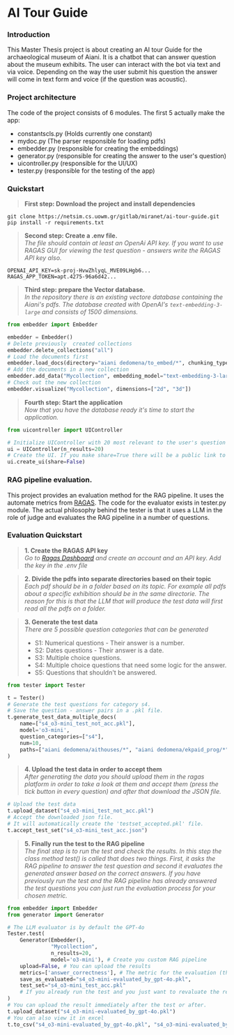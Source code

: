 # AI Tour Guide

### Introduction
This Master Thesis project is about creating an AI tour Guide for the archaeological museum of Aiani.
It is a chatbot that can answer question about the museum exhibits. The user can interact with the bot via text and via 
voice. Depending on the way the user submit his question the answer will come in text form and voice (if the question
was acoustic).

### Project architecture

The code of the project consists of 6 modules. The first 5 actually make the app:
- constantscls.py (Holds currently one constant)
- mydoc.py (The parser responsible for loading pdfs)
- embedder.py (responsible for creating the embeddings)
- generator.py (responsible for creating the answer to the user's question)
- uicontroller.py (responsible for the UI/UX)
- tester.py (responsible for the testing of the app)

### Quickstart

> **First step: Download the project and install dependencies**
```commandline
git clone https://netsim.cs.uowm.gr/gitlab/miranet/ai-tour-guide.git
pip install -r requirements.txt
```
>**Second step: Create a .env file.**  
> *The file should contain at least an OpenAi API key.
> If you want to use RAGAS GUI for viewing the test question - answers write the RAGAS API key also.*
```
OPENAI_API_KEY=sk-proj-HvwZhlyqL_MVE09LHgb6...
RAGAS_APP_TOKEN=apt.4275-96a6d42...
```
> **Third step: prepare the Vector database.**  
> *In the repository there is an existing vectore database containing the Aiani's pdfs. The database
> created with OpenAI's ``text-embedding-3-large`` and consists of 1500 dimensions.*
```python
from embedder import Embedder

embedder = Embedder()
# Delete previously  created collections
embedder.delete_collections("all")
# Load the documents first
embedder.load_docs(directory="aiani dedomena/to_embed/*", chunking_type=Embedder.ByChar)
# Add the documents in a new collection
embedder.add_data("Mycollection", embedding_model="text-embedding-3-large")
# Check out the new collection
embedder.visualize("Mycollection", dimensions=["2d", "3d"])
```
>**Fourth step: Start the application**  
> *Now that you have the database ready it's time to start the application.*
```python
from uicontroller import UIController

# Initialize UIController with 20 most relevant to the user's question text chunks. You can change that number  
ui = UIController(n_results=20)
# Create the UI. If you make share=True there will be a public link to share for someone to check out the app.
ui.create_ui(share=False)
```
### RAG pipeline evaluation.  
This project provides an evaluation method for the RAG pipeline.
It uses the automate metrics from [RAGAS](https://docs.ragas.io/en/stable/).
The code for the evaluator exists in tester.py module. 
The actual philosophy behind the tester is that it uses a LLM in the role of judge and evaluates the RAG pipeline in
a number of questions. 

### Evaluation Quickstart
>  **1. Create the RAGAS API key**  
> *Go to [Ragas Dashboard](https://app.ragas.io/) and create an account and an API key.
>Add the key in the .env file*    

>**2. Divide the pdfs into separate directories based on their topic**  
> *Each pdf should be in a folder based on its topic. For example all pdfs about a specific exhibition should be in the same directorie.
The reason for this is that the LLM that will produce the test data will first read all the pdfs on a folder.*

>**3. Generate the test data**  
> *There are 5 possible question categories that can be generated*
> - S1: Numerical questions - Their answer is a number.
> - S2: Dates questions - Their answer is a date.
> - S3: Multiple choice questions.
> - S4: Multiple choice questions that need some logic for the answer.
> - S5: Questions that shouldn't be answered.

```python
from tester import Tester

t = Tester()
# Generate the test questions for category s4.
# Save the question - answer pairs in a .pkl file.
t.generate_test_data_multiple_docs(
    name=["s4_o3-mini_test_not_acc.pkl"],
    model='o3-mini',
    question_categories=["s4"],
    num=10,
    paths=["aiani dedomena/aithouses/*", "aiani dedomena/ekpaid_prog/*", "aiani dedomena/ekthemata/*", "aiani dedomena/tafoi/*"]
)
```
> **4. Upload the test data in order to accept them**  
> *After generating the data you should upload them in the ragas platform in order to take a look
at them and accept them (press the tick button in every question) and after that download the JSON file.*

```python
# Upload the test data
t.upload_dataset("s4_o3-mini_test_not_acc.pkl")
# Accept the downloaded json file.
# It will automatically create the 'testset_accepted.pkl' file.
t.accept_test_set("s4_o3-mini_test_acc.json")
```
> **5. Finally run the test to the RAG pipeline**  
>*The final step is to run the test and check the results. In this step the class method
test() is called that does two things. First, it asks the RAG pipeline to answer the test question and
second it evaluates the generated answer based on the correct answers.
If you have previously run the test and the RAG pipeline has already answered the test questions
you can just run the evaluation process for your chosen metric.*

```python
from embedder import Embedder
from generator import Generator

# The LLM evaluator is by default the GPT-4o
Tester.test(
    Generator(Embedder(),
              "Mycollection",
              n_results=20,
              model='o3-mini'), # Create you custom RAG pipeline
    upload=False, # You can upload the results  
    metrics=['answer_correctness'], # The metric for the evaluation (there are plenty of them to choose)
    save_as_evaluated="s4_o3-mini-evaluated_by_gpt-4o.pkl",
    test_set="s4_o3-mini_test_acc.pkl" 
    # If you already run the test and you just want to revaluate the results just use the 'load_evaluation_set' parameter
)
# You can upload the result immediately after the test or after.
t.upload_dataset("s4_o3-mini-evaluated_by_gpt-4o.pkl")
# You can also view it in excel
t.to_csv("s4_o3-mini-evaluated_by_gpt-4o.pkl", "s4_o3-mini-evaluated_by_gpt-4o.csv")
```
